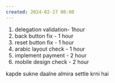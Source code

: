 ```yaml
---
created: 2024-02-27 00:08
---
```

1. delegation validation- 1hour
2. back button fix - 1 hour
3. reset button fix - 1 hour
4. arabic layout check - 1 hour
5. implement payment - 2 hour
6. mobile design check - 2 hour

kapde sukne daalne
almira settle krni hai
